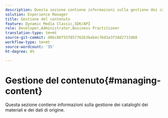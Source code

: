 ```yaml
---
description: Questa sezione contiene informazioni sulla gestione dei cataloghi dei materiali e dei dati di origine.
solution: Experience Manager
title: Gestione del contenuto
feature: Dynamic Media Classic,SDK/API
role: Developer,Administrator,Business Practitioner
translation-type: tm+mt
source-git-commit: d0bc88f55f857762b3bab4c76d1e3f3dd2733d60
workflow-type: tm+mt
source-wordcount: '35'
ht-degree: 0%

---
```



# Gestione del contenuto{#managing-content}

Questa sezione contiene informazioni sulla gestione dei cataloghi dei materiali e dei dati di origine.

